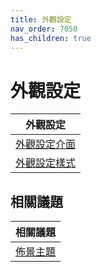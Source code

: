 ```yaml
---
title: 外觀設定
nav_order: 7050
has_children: true
---
```



# 外觀設定

| 外觀設定 |
| ------- |
| [外觀設定介面](style/config) |
| [外觀設定樣式](style/recipe) |




## 相關議題

| 相關議題 |
| ------- |
| [佈景主題](https://samwhelp.github.io/note-about-lingmo/read/subject/theme.html) |
